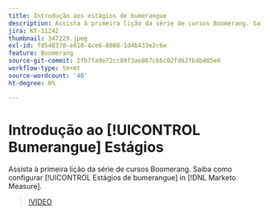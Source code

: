 ```yaml
---
title: Introdução aos estágios de bumerangue
description: Assista à primeira lição da série de cursos Boomerang. Saiba como configurar estágios de bumerangue no [!DNL Marketo Measure].
jira: KT-11242
thumbnail: 347229.jpeg
exl-id: f8548370-e810-4ce6-8088-1d4b433e2c6e
feature: Boomerang
source-git-commit: 2fb7fa9e72cc89f3ae867cbbc02fd62fb4b485e6
workflow-type: tm+mt
source-wordcount: '40'
ht-degree: 0%

---
```


# Introdução ao [!UICONTROL Bumerangue] Estágios

Assista à primeira lição da série de cursos Boomerang. Saiba como configurar [!UICONTROL Estágios de bumerangue] in [!DNL Marketo Measure].

>[!VIDEO](https://video.tv.adobe.com/v/347229/?quality=12&learn=on)
